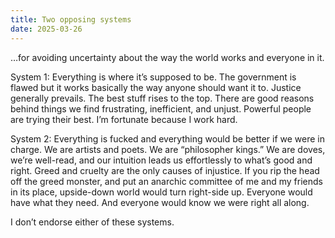 ```yaml
---
title: Two opposing systems
date: 2025-03-26
---
```


…for avoiding uncertainty about the way the world works and everyone in it.

System 1: Everything is where it’s supposed to be. The government is flawed but it works basically the way anyone should want it to. Justice generally prevails. The best stuff rises to the top. There are good reasons behind things we find frustrating, inefficient, and unjust. Powerful people are trying their best. I’m fortunate because I work hard.

System 2: Everything is fucked and everything would be better if we were in charge. We are artists and poets. We are “philosopher kings.” We are doves, we’re well-read, and our intuition leads us effortlessly to what’s good and right. Greed and cruelty are the only causes of injustice. If you rip the head off the greed monster, and put an anarchic committee of me and my friends in its place, upside-down world would turn right-side up. Everyone would have what they need. And everyone would know we were right all along.

I don’t endorse either of these systems.
